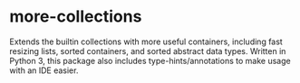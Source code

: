 # more-collections
 Extends the builtin collections with more useful containers, including fast resizing lists, sorted containers, and sorted abstract data types. Written in Python 3, this package also includes type-hints/annotations to make usage with an IDE easier.
